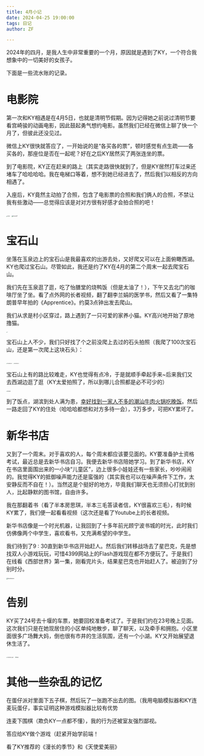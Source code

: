 ```yaml
---
title: 4月小记
date: 2024-04-25 19:00:00
tags: 日记
author: ZF

---
```






2024年的四月，是我人生中非常重要的一个月，原因就是遇到了KY，一个符合我想象中的一切美好的女孩子。

下面是一些流水账的记录。

# 电影院

第一次和KY相遇是在4月5日，也就是清明节假期。因为记得她之前说过清明节要看宫崎骏的动画电影，因此鼓起勇气想约电影。虽然我们已经在微信上聊了快一个月了，但彼此还没见过。

微信上KY很快就答应了，一开始说的是“各买各的票”，顿时感觉有点生疏——各买各的，那座位是否在一起呢？好在之后KY居然买了两张连坐的票。

到了电影院，KY正在赶来的路上（其实走路很快就到了，但是KY居然打车过来还堵车了哈哈哈哈。我在电梯口等着，想不到她已经进去了，然后我们以相反的方向相遇了。

入座后，KY竟然主动拍了合照，包含了电影票的合照和我们俩人的合照，不禁让我有些激动——总觉得应该是对对方很有好感才会拍合照的吧！

<img src="\pics\202404\movie2.jpg" alt="movie2" style="zoom: 15%;" />

<img src="\pics\202404\movie1.jpg" alt="movie1" style="zoom:25%;" />

# 宝石山

坐落在玉泉边上的宝石山是我最喜欢的出游去处，又好爬又可以在上面俯瞰西湖。KY也爬过宝石山。尽管如此，我还是约了KY在4月的第二个周末一起去爬宝石山。

我们先在玉泉逛了逛，吃了怡膳堂的烧鸭饭（但是太油了！），下午又去北门的咖啡厅坐了坐。看了点外网的长者视频，翻了翻李兰娟的医学书，然后又看了一集特朗普早年拍的《Apprentice》。约莫3点钟出发去爬山。

我们从求是村小区穿过，路上遇到了一只可爱的家养小猫。KY高兴地开始了原地撸猫。

<img src="pics\202404\cat.jpg" alt="cat" style="zoom: 10%;" />

宝石山上人不少，我们只好找了个之前没爬上去过的石头拍照（我爬了100次宝石山，还是第一次爬上这块石头）：

<img src="pics\202404\mountain-ky.jpg" alt="mountain-ky" style="zoom:15%;" />

<img src="pics\202404\mountain-zf.jpg" alt="mountain-zf" style="zoom:15%;" />

宝石山上有的路比较难走，KY也觉得有点冷，于是就顺手牵起手来~后来我们又去西湖边逛了逛（KY太爱拍照了，所以到哪儿合照都是必不可少的）

<img src="pics\202404\westlake.jpg" alt="westlake" style="zoom: 15%;" />

到了饭点，湖滨到处人满为患，[幸好找到一家人不多的潮汕牛肉火锅吃晚饭]()。然后一路走回了KY的住处（哈哈哈都想和对方多待一会），3万多步，可把KY累坏了。

# 新华书店

又到了一个周末。对于喜欢的人，每个周末都应该要见面的。KY要准备护士资格考试，最近总是去新华书店自习。我便去新华书店陪她学习。到了新华书店，KY在书店里面围出来的一小块“儿童区”，边上很多小娃娃还有一些家长，吵吵闹闹的。我觉得KY的抵御噪声能力还是蛮强的（其实我也可以在噪声条件下工作，太安静反而不自在！）。当然这是个挺好的地方，毕竟我们聊天也无须担心打扰到别人，比起静默的图书馆，自由许多。

我在那翻着书（看了半本房思琪，半本三毛答读者信，KY很喜欢三毛），有时候KY累了，我们便一起看看视频（这次还是看了Youtube上的长者视频。

新华书店像是一个时光机器，让我回到了十多年前光顾宁波书城的时光，此时我们仿佛像两个中学生，喜欢看书，又充满希望的中学生。

我们待到了9 : 30直到新华书店开始赶人。然后我们转移战场去了星巴克，先是想找双人小游戏玩玩，可惜4399网站上的Flash游戏现在都不方便玩了。于是我们在线看《西部世界》第一集，刚看完片头，结果星巴克也开始赶人了。被迫到了分别时分。

<img src="\pics\202404\bookstore.jpg" alt="bookstore" style="zoom: 25%;" />

# 告别

KY买了24号去十堰的车票，她要回校准备考试了。于是我们约在23号晚上见面。这次我们只是在她现居住的小区单纯地散步，聊了聊天，以及牵手和拥抱。小区里面很多广场舞大妈，倒也很有市井的生活氛围，还有一个小湖。KY又开始展望退休生活了。

<img src="pics\202404\community-gate.jpg" alt="community-gate" style="zoom:15%;" />

<img src="pics\202404\hand.jpg" alt="hand" style="zoom:20%;" />

# 其他一些杂乱的记忆

在蛋仔派对里面下五子棋，然后玩了一张跑不出去的图。（我用电脑模拟器和KY连麦玩蛋仔，事实证明这种游戏模拟器比较有优势

连麦下围棋（欺负KY一点都不懂），我的行为还被室友强烈鄙视。

答应给KY做个游戏（赶紧开始学前端！

看了KY推荐的《漫长的季节》和《天使爱美丽》



